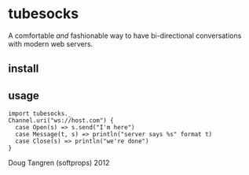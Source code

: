 # tubesocks

A comfortable _and_ fashionable way to have bi-directional conversations with modern web servers.

## install



## usage

    import tubesocks._
    Channel.uri("ws://host.com") {
      case Open(s) => s.send("I'm here")
      case Message(t, s) => println("server says %s" format t)
      case Close(s) => println("we're done")
    }
    
Doug Tangren (softprops) 2012
